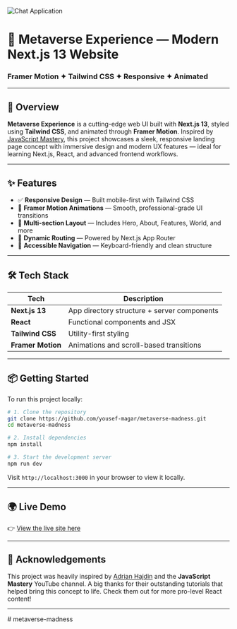   

![Chat Application](https://camo.githubusercontent.com/0b4383ccdf0010a83d6eb9fae41f4881c6a89ff66ac0ab652a65e2c96550fd44/68747470733a2f2f692e6962622e636f2f736253485748302f5468756d626e61696c2d312e706e67)

# 🚀 Metaverse Experience — Modern Next.js 13 Website

### Framer Motion ✦ Tailwind CSS ✦ Responsive ✦ Animated

---

## 🧭 Overview

**Metaverse Experience** is a cutting-edge web UI built with **Next.js 13**, styled using **Tailwind CSS**, and animated through **Framer Motion**. Inspired by [JavaScript Mastery](https://www.youtube.com/@JavaScriptMastery), this project showcases a sleek, responsive landing page concept with immersive design and modern UX features — ideal for learning Next.js, React, and advanced frontend workflows.

---

## ✨ Features

* ✅ **Responsive Design** — Built mobile-first with Tailwind CSS
* 🎥 **Framer Motion Animations** — Smooth, professional-grade UI transitions
* 📌 **Multi-section Layout** — Includes Hero, About, Features, World, and more
* 🔀 **Dynamic Routing** — Powered by Next.js App Router
* 🧭 **Accessible Navigation** — Keyboard-friendly and clean structure

---

## 🛠️ Tech Stack

| Tech              | Description                                 |
| ----------------- | ------------------------------------------- |
| **Next.js 13**    | App directory structure + server components |
| **React**         | Functional components and JSX               |
| **Tailwind CSS**  | Utility-first styling                       |
| **Framer Motion** | Animations and scroll-based transitions     |

---

## 📦 Getting Started

To run this project locally:

```bash
# 1. Clone the repository
git clone https://github.com/yousef-magar/metaverse-madness.git
cd metaverse-madness

# 2. Install dependencies
npm install

# 3. Start the development server
npm run dev
```

Visit `http://localhost:3000` in your browser to view it locally.

---

## 🌍 Live Demo

👉 [View the live site here](https://metaverse-madness.vercel.app/)

---

## 🙏 Acknowledgements

This project was heavily inspired by [Adrian Hajdin](https://github.com/adrianhajdin) and the **JavaScript Mastery** YouTube channel. A big thanks for their outstanding tutorials that helped bring this concept to life. Check them out for more pro-level React content!

---
 
#   m e t a v e r s e - m a d n e s s  
 